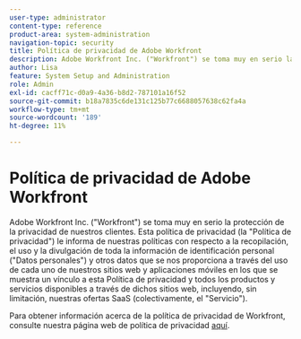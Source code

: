 ```yaml
---
user-type: administrator
content-type: reference
product-area: system-administration
navigation-topic: security
title: Política de privacidad de Adobe Workfront
description: Adobe Workfront Inc. ("Workfront") se toma muy en serio la protección de la privacidad de nuestros clientes. Esta política de privacidad (la "Política de privacidad") le informa de nuestras políticas con respecto a la recopilación, el uso y la divulgación de toda la información de identificación personal ("Datos personales") y otros datos que se nos proporciona a través del uso de cada uno de nuestros sitios web y aplicaciones móviles en los que se muestra un vínculo a esta Política de privacidad y todos los productos y servicios disponibles a través de dichos sitios web, incluyendo, sin limitación, nuestras ofertas SaaS (colectivamente, el "Servicio").
author: Lisa
feature: System Setup and Administration
role: Admin
exl-id: cacff71c-d0a9-4a36-b8d2-787101a16f52
source-git-commit: b18a7835c6de131c125b77c6688057638c62fa4a
workflow-type: tm+mt
source-wordcount: '189'
ht-degree: 11%

---
```


# Política de privacidad de Adobe Workfront

Adobe Workfront Inc. (&quot;Workfront&quot;) se toma muy en serio la protección de la privacidad de nuestros clientes. Esta política de privacidad (la &quot;Política de privacidad&quot;) le informa de nuestras políticas con respecto a la recopilación, el uso y la divulgación de toda la información de identificación personal (&quot;Datos personales&quot;) y otros datos que se nos proporciona a través del uso de cada uno de nuestros sitios web y aplicaciones móviles en los que se muestra un vínculo a esta Política de privacidad y todos los productos y servicios disponibles a través de dichos sitios web, incluyendo, sin limitación, nuestras ofertas SaaS (colectivamente, el &quot;Servicio&quot;).

Para obtener información acerca de la política de privacidad de Workfront, consulte nuestra página web de política de privacidad [aquí](https://www.adobe.com/legal/terms/enterprise-licensing/workfront-legacy-terms.html).

